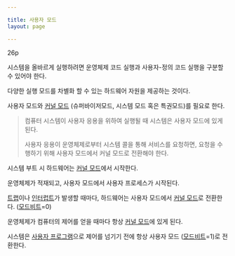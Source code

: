 ```yaml
---

title: 사용자 모드
layout: page

---
```



26p

시스템을 올바르게 실행하려면 운영체제 코드 실행과 사용자-정의 코드 실행을 구분할 수 있어야 한다.

다양한 실행 모드를 차별화 할 수 있는 하드웨어 자원을 제공하는 것이다.

사용자 모드와 [커널 모드](커널-모드.html) (슈퍼바이저모드, 시스템 모드 혹은 특권모드)를 필요로 한다.


    

> 컴퓨터 시스템이 사용자 응용을 위하여 실행될 때 시스템은 사용자 모드에 있게 된다.
> 
> 
> 사용자 응용이 운영체제로부터 시스템 콜을 통해 서비스를 요청하면, 요청을 수행하기 위해 사용자 모드에서 커널 모드로 전환해야 한다.
> 

시스템 부트 시 하드웨어는 [커널 모드](커널-모드.html)에서 시작한다.

운영체제가 적재되고, 사용자 모드에서 사용자 프로세스가 시작된다.

[트랩](트랩.html)이나 [인터럽트](인터럽트.html)가 발생할 때마다,  하드웨어는 사용자 모드에서 [커널 모드](커널-모드.html)로 전환한다. ([모드비트](모드비트.html)=0)

운영체제가 컴퓨터의 제어를 얻을 때마다 항상 [커널 모드](커널-모드.html)에 있게 된다.

시스템은 [사용자 프로그램](사용자-프로그램.html)으로 제어를 넘기기 전에 항상 사용자 모드 ([모드비트](모드비트.html)=1)로 전환한다.